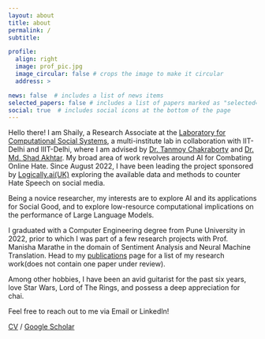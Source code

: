 ```yaml
---
layout: about
title: about
permalink: /
subtitle:

profile:
  align: right
  image: prof_pic.jpg
  image_circular: false # crops the image to make it circular
  address: >

news: false  # includes a list of news items
selected_papers: false # includes a list of papers marked as "selected={true}"
social: true  # includes social icons at the bottom of the page
---
```


Hello there! I am Shaily, a Research Associate at the [Laboratory for Computational Social Systems](https://lcs2.in/), a multi-institute lab in collaboration with IIT-Delhi and IIIT-Delhi, where I am advised by [Dr. Tanmoy Chakraborty](https://tanmoychak.com/) and [Dr. Md. Shad Akhtar](http://faculty.iiitd.ac.in/~shad.akhtar/). My broad area of work revolves around AI for Combating Online Hate. Since August 2022, I have been leading the project sponsored by [Logically.ai(UK)](https://www.logically.ai/) exploring the available data and methods to counter Hate Speech on social media.

Being a novice researcher, my interests are to explore AI and its applications for Social Good, and to explore low-resource computational implications on the performance of Large Language Models. 
 
I graduated with a Computer Engineering degree from Pune University in 2022, prior to which I was part of a few research projects with Prof. Manisha Marathe in the domain of Sentiment Analysis and Neural Machine Translation. Head to my [publications](/publications/) page for a list of my research work(does not contain one paper under review).

Among other hobbies, I have been an avid guitarist for the past six years, love Star Wars, Lord of The Rings, and possess a deep appreciation for chai. 

Feel free to reach out to me via Email or LinkedIn!

[CV](https://drive.google.com/file/d/1pY5qyEDmN_x0EBQV6-ZGzLSBAM9fxkFB/view?usp=sharing) / [Google Scholar](https://scholar.google.co.in/citations?user=b_v1XKYAAAAJ&hl=en&oi=ao)
